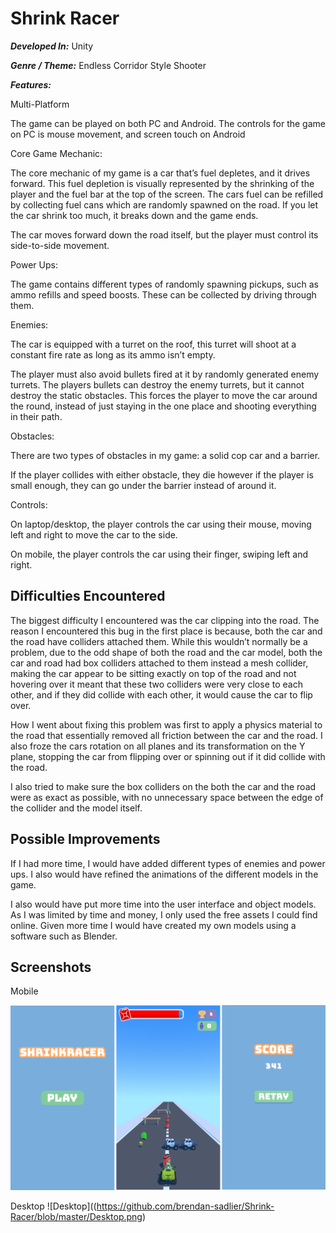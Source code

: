 # Shrink Racer

**_Developed In:_** Unity

**_Genre / Theme:_** Endless Corridor Style Shooter

**_Features:_**

Multi-Platform

The game can be played on both PC and Android. The controls for the game on PC is mouse
movement, and screen touch on Android

Core Game Mechanic:

The core mechanic of my game is a car that’s fuel depletes, and it drives forward. This fuel
depletion is visually represented by the shrinking of the player and the fuel bar at the top of the
screen. The cars fuel can be refilled by collecting fuel cans which are randomly spawned on the
road. If you let the car shrink too much, it breaks down and the game ends.

The car moves forward down the road itself, but the player must control its side-to-side
movement.

Power Ups:

The game contains different types of randomly spawning pickups, such as ammo refills and
speed boosts. These can be collected by driving through them.

Enemies:

The car is equipped with a turret on the roof, this turret will shoot at a constant fire rate as long
as its ammo isn’t empty.

The player must also avoid bullets fired at it by randomly generated enemy turrets. The players
bullets can destroy the enemy turrets, but it cannot destroy the static obstacles. This forces the
player to move the car around the round, instead of just staying in the one place and shooting
everything in their path.

Obstacles:

There are two types of obstacles in my game: a solid cop car and a barrier.

If the player collides with either obstacle, they die however if the player is small enough, they can
go under the barrier instead of around it.


Controls:

On laptop/desktop, the player controls the car using their mouse, moving left and right to move
the car to the side.

On mobile, the player controls the car using their finger, swiping left and right.

## Difficulties Encountered

The biggest difficulty I encountered was the car clipping into the road. The reason I encountered
this bug in the first place is because, both the car and the road have colliders attached them.
While this wouldn’t normally be a problem, due to the odd shape of both the road and the car
model, both the car and road had box colliders attached to them instead a mesh collider,
making the car appear to be sitting exactly on top of the road and not hovering over it meant that
these two colliders were very close to each other, and if they did collide with each other, it would
cause the car to flip over.

How I went about fixing this problem was first to apply a physics material to the road that
essentially removed all friction between the car and the road. I also froze the cars rotation on all
planes and its transformation on the Y plane, stopping the car from flipping over or spinning out
if it did collide with the road.

I also tried to make sure the box colliders on the both the car and the road were as exact as
possible, with no unnecessary space between the edge of the collider and the model itself.

## Possible Improvements

If I had more time, I would have added different types of enemies and power ups. I also would
have refined the animations of the different models in the game.

I also would have put more time into the user interface and object models. As I was limited by
time and money, I only used the free assets I could find online. Given more time I would have
created my own models using a software such as Blender.


## Screenshots

Mobile

![Mobile](https://github.com/brendan-sadlier/Shrink-Racer/blob/master/Mobile.png)

Desktop
![Desktop]((https://github.com/brendan-sadlier/Shrink-Racer/blob/master/Desktop.png)


